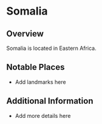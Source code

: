 # Somalia
## Overview
Somalia is located in Eastern Africa.

## Notable Places
- Add landmarks here

## Additional Information
- Add more details here
